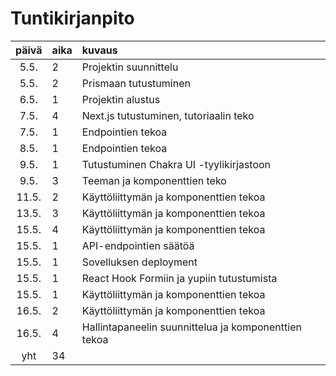 # Tuntikirjanpito

| päivä | aika | kuvaus                                               |
| :---: | :--- | :--------------------------------------------------- |
| 5.5.  | 2    | Projektin suunnittelu                                |
| 5.5.  | 2    | Prismaan tutustuminen                                |
| 6.5.  | 1    | Projektin alustus                                    |
| 7.5.  | 4    | Next.js tutustuminen, tutoriaalin teko               |
| 7.5.  | 1    | Endpointien tekoa                                    |
| 8.5.  | 1    | Endpointien tekoa                                    |
| 9.5.  | 1    | Tutustuminen Chakra UI -tyylikirjastoon              |
| 9.5.  | 3    | Teeman ja komponenttien teko                         |
| 11.5. | 2    | Käyttöliittymän ja komponenttien tekoa               |
| 13.5. | 3    | Käyttöliittymän ja komponenttien tekoa               |
| 15.5. | 4    | Käyttöliittymän ja komponenttien tekoa               |
| 15.5. | 1    | API-endpointien säätöä                               |
| 15.5. | 1    | Sovelluksen deployment                               |
| 15.5. | 1    | React Hook Formiin ja yupiin tutustumista            |
| 15.5. | 1    | Käyttöliittymän ja komponenttien tekoa               |
| 16.5. | 2    | Käyttöliittymän ja komponenttien tekoa               |
| 16.5. | 4    | Hallintapaneelin suunnittelua ja komponenttien tekoa |
|  yht  | 34   |                                                      |
